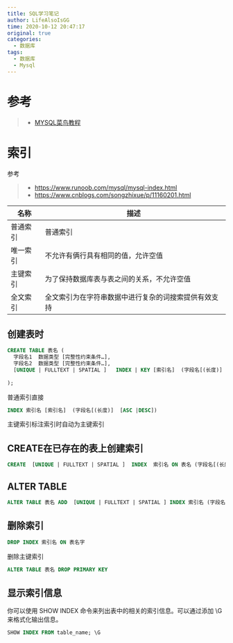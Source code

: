 ```yaml
---
title: SQL学习笔记
author: LifeAlsoIsGG
time: 2020-10-12 20:47:17
original: true
categories: 
  - 数据库
tags: 
  - 数据库
  - Mysql
---
```








# 参考

> - [MYSQL菜鸟教程](https://www.runoob.com/mysql/mysql-tutorial.html)

























# 索引

参考

> - https://www.runoob.com/mysql/mysql-index.html
> - https://www.cnblogs.com/songzhixue/p/11160201.html



| 名称     | 描述                                                 |
| -------- | ---------------------------------------------------- |
| 普通索引 | 普通索引                                             |
| 唯一索引 | 不允许有俩行具有相同的值，允许空值                   |
| 主键索引 | 为了保持数据库表与表之间的关系，不允许空值           |
| 全文索引 | 全文索引为在字符串数据中进行复杂的词搜索提供有效支持 |





## 创建表时

```sql
CREATE TABLE 表名 (
  字段名1  数据类型 [完整性约束条件…],
  字段名2  数据类型 [完整性约束条件…],
  [UNIQUE | FULLTEXT | SPATIAL ]   INDEX | KEY [索引名]  (字段名[(长度)]  [ASC |DESC]) 
  
);
```



普通索引直接

```sql
INDEX 索引名 [索引名]  (字段名[(长度)]  [ASC |DESC]) 
```



主键索引标注索引时自动为主键索引





## CREATE在已存在的表上创建索引

```sql
CREATE  [UNIQUE | FULLTEXT | SPATIAL ]  INDEX  索引名 ON 表名 (字段名[(长度)]  [ASC |DESC]) ;
```





## ALTER TABLE

```sql
ALTER TABLE 表名 ADD  [UNIQUE | FULLTEXT | SPATIAL ] INDEX 索引名 (字段名[(长度)]  [ASC |DESC]) ;
```





## 删除索引

```sql
DROP INDEX 索引名 ON 表名字
```

删除主键索引

```sql
ALTER TABLE 表名 DROP PRIMARY KEY
```





## 显示索引信息

你可以使用 SHOW INDEX 命令来列出表中的相关的索引信息。可以通过添加 \G 来格式化输出信息。

```sql
SHOW INDEX FROM table_name; \G
```

